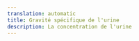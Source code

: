 ```yaml
---
translation: automatic
title: Gravité spécifique de l'urine
description: La concentration de l'urine
---
```

